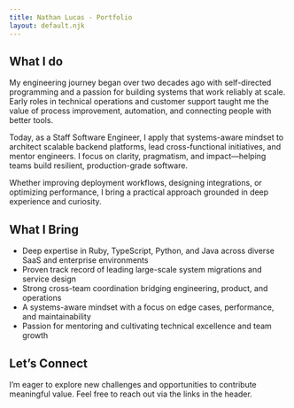 ```yaml
---
title: Nathan Lucas - Portfolio
layout: default.njk
---
```


## What I do

My engineering journey began over two decades ago with self-directed programming and a passion for building systems that work reliably at scale. Early roles in technical operations and customer support taught me the value of process improvement, automation, and connecting people with better tools.

Today, as a Staff Software Engineer, I apply that systems-aware mindset to architect scalable backend platforms, lead cross-functional initiatives, and mentor engineers. I focus on clarity, pragmatism, and impact—helping teams build resilient, production-grade software.

Whether improving deployment workflows, designing integrations, or optimizing performance, I bring a practical approach grounded in deep experience and curiosity.

## What I Bring

- Deep expertise in Ruby, TypeScript, Python, and Java across diverse SaaS and enterprise environments  
- Proven track record of leading large-scale system migrations and service design  
- Strong cross-team coordination bridging engineering, product, and operations  
- A systems-aware mindset with a focus on edge cases, performance, and maintainability  
- Passion for mentoring and cultivating technical excellence and team growth

## Let’s Connect

I’m eager to explore new challenges and opportunities to contribute meaningful value. Feel free to reach out via the links in the header.
